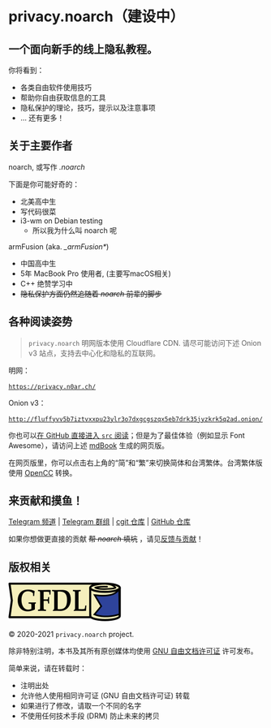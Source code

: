 # privacy.noarch（建设中）

## 一个面向新手的线上隐私教程。

你将看到：
- 各类自由软件使用技巧
- 帮助你自由获取信息的工具
- 隐私保护的理论，技巧，提示以及注意事项
- ... 还有更多！

## 关于主要作者

noarch, 或写作 *.noarch*

下面是你可能好奇的：
- 北美高中生
- 写代码很菜
- i3-wm on Debian testing
	- 所以我为什么叫 noarch 呢
	
armFusion (aka. *\_armFusion\**)

- 中国高中生
- 5年 MacBook Pro 使用者, (主要写macOS相关)
- C++ 绝赞学习中
- ~~隐私保护方面仍然追随着 *noarch* 前辈的脚步~~

## 各种阅读姿势

> <i class="fas fa-info-circle"></i> `privacy.noarch` 明网版本使用 Cloudflare CDN. 请尽可能访问下述 Onion v3 站点，支持去中心化和隐私的互联网。

明网：

<pre><code><a href="https://privacy.n0ar.ch/">https://privacy.n0ar.ch/</a></code></pre>

Onion v3：

<pre><code><a href="http://fluffyvv5b7iztvxxpu23ylr3o7dxgcgszqx5eb7drk35jyzkrk5q2ad.onion/">http://fluffyvv5b7iztvxxpu23ylr3o7dxgcgszqx5eb7drk35jyzkrk5q2ad.onion/</a></code></pre>

你也可以[在 GitHub 直接进入 `src` 阅读](https://github.com/noarchwastaken/privacy/tree/master/src)；但是为了最佳体验（例如显示 Font Awesome），请访问上述 [mdBook](https://github.com/rust-lang/mdBook) 生成的网页版。

在网页版里，你可以点击右上角的“简”和“繁”来切换简体和台湾繁体。台湾繁体版使用 [OpenCC](https://github.com/BYVoid/OpenCC) 转换。

## 来贡献和摸鱼！

[Telegram 频道](https://t.me/privacy_noarch) | [Telegram 群组](https://t.me/chat_privacy_noarch) | [cgit 仓库](https://git.n0ar.ch/privacy) | [GitHub 仓库](https://github.com/noarchwastaken/privacy)

如果你想做更直接的贡献 ~~帮 *noarch* 填坑~~ ，请见[反馈与贡献](CONTRIBUTING.md)！

## 版权相关

![GFDL](src/images/gfdl-logo.svg)

© 2020-2021 `privacy.noarch` project.

除非特别注明，本书及其所有原创媒体均使用 [GNU 自由文档许可证](https://www.gnu.org/licenses/fdl-1.3.html) 许可发布。

简单来说，请在转载时：

- 注明出处
- 允许他人使用相同许可证 (GNU 自由文档许可证) 转载
- 如果进行了修改，请取一个不同的名字
- 不使用任何技术手段 (DRM) 防止未来的拷贝
